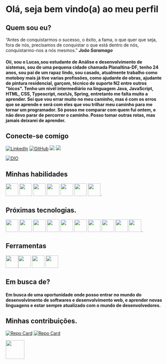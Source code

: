 # Olá, seja bem vindo(a) ao meu perfil

## Quem sou eu?

“Antes de conquistarmos o sucesso, o êxito, a fama, o que quer que seja, fora de nós, precisamos de conquistar o que está dentro de nós, conquistarmo-nos a nós mesmos.”
 ***João Saramago***

#### Oii, sou o Lucas,sou estudante de Análise e desenvolvimento de sistemas, sou de uma pequena cidade chamada Planaltina-DF, tenho 24 anos, sou pai de um rapaz lindo, sou casado, atualmente trabalho como motoboy mais já tive varias profissões, como ajudante de obras, ajudante de pintura residencial, garçom, técnico de suporte N2 entre outros "bicos". Tenho um nivél intermediário na linguagem Java, JavaScript, HTML, CSS, Typescript, nextJs, Spring, entretanto me falta muito a aprender. Sei que vou errar muito no meu caminho, mas é com os erros que se aprende e será com eles que vou trilhar meu caminho para me tornar um programador. Só posso me comparar com quem fui ontem, e não devo parar de percorrer o caminho. Posso tomar outras rotas, mas jamais deixarei de aprender. 




## Conecte-se comigo
[![LinkedIn](https://img.shields.io/badge/LinkedIn-550063?style=for-the-badge&logo=linkedin)](https://www.linkedin.com/in/lucas-lael/)
[![GitHub](https://img.shields.io/badge/GitHub-550063?style=for-the-badge&logo=github&logoColor=white)](https://github.com/LucasLaeldev)
<a href="https://wa.me/5561992609502" target="_blank"><img src="https://img.shields.io/badge/WhatsApp-25D366?style=for-the-badge&logo=whatsapp&logoColor=white"></a>
<a href = "mailto: lucaslaellael@hotmail.com"><img src="https://img.shields.io/badge/Gmail-D14836?style=for-the-badge&logo=gmail&logoColor=white" target="_blank"></a>


[![DIO](https://hermes.digitalinnovation.one/assets/diome/logo-full.svg)](https://www.dio.me/users/lucaslaellael)


## Minhas habilidades
<img src="https://cdn.jsdelivr.net/gh/devicons/devicon/icons/html5/html5-original-wordmark.svg" width="40" height="40" /> <img src="https://cdn.jsdelivr.net/gh/devicons/devicon/icons/css3/css3-original-wordmark.svg" width="40" height="40" /> <img src="https://cdn.jsdelivr.net/gh/devicons/devicon/icons/java/java-original-wordmark.svg" width="40" height="40" /> <img src="https://cdn.jsdelivr.net/gh/devicons/devicon/icons/javascript/javascript-original.svg" width="40" height="40" /> <img src="https://cdn.jsdelivr.net/gh/devicons/devicon/icons/typescript/typescript-original.svg" width="40" height="40" />  <img src="https://cdn.jsdelivr.net/gh/devicons/devicon/icons/nextjs/nextjs-original.svg" width="40" height="40" /> <img src="https://cdn.jsdelivr.net/gh/devicons/devicon/icons/spring/spring-plain-wordmark.svg" width="40" height="40" />.
          
       
## Próximas tecnologias.

<img src="https://cdn.jsdelivr.net/gh/devicons/devicon/icons/react/react-original.svg" width="40" height="40"/> <img src="https://cdn.jsdelivr.net/gh/devicons/devicon/icons/postgresql/postgresql-plain.svg" width="40" height="40"/> <img src="https://cdn.jsdelivr.net/gh/devicons/devicon/icons/django/django-plain.svg" width="40" height="40" /> <img src="https://cdn.jsdelivr.net/gh/devicons/devicon/icons/android/android-original.svg" width="40" height="40" /> <img src="https://cdn.jsdelivr.net/gh/devicons/devicon/icons/angularjs/angularjs-original.svg" width="40" height="40" /> <img src="https://cdn.jsdelivr.net/gh/devicons/devicon/icons/csharp/csharp-original.svg" width="40" height="40" /> <img src="https://cdn.jsdelivr.net/gh/devicons/devicon/icons/cplusplus/cplusplus-original.svg" width="40" height="40" /> <img src="https://cdn.jsdelivr.net/gh/devicons/devicon/icons/mysql/mysql-plain-wordmark.svg" width="40" height="40" /> <img src="https://cdn.jsdelivr.net/gh/devicons/devicon/icons/nodejs/nodejs-plain-wordmark.svg" width="40" height="40" /> <img src="https://cdn.jsdelivr.net/gh/devicons/devicon/icons/python/python-original-wordmark.svg" width="40" height="40"/>.
          
          
          
                   
          
          
          
           

          
        
          
          
          
          

## Ferramentas
<img src="https://cdn.jsdelivr.net/gh/devicons/devicon/icons/windows8/windows8-original.svg" width="40" height="40"/><img src="https://cdn.jsdelivr.net/gh/devicons/devicon/icons/git/git-plain.svg" width="40" height="40"/> <img src="https://cdn.jsdelivr.net/gh/devicons/devicon/icons/vscode/vscode-original.svg" width="40" height="40"/> <img src="https://cdn.jsdelivr.net/gh/devicons/devicon/icons/github/github-original.svg" width="40" height="40"/>

            
          
          

## Em busca de?

#### Em busca de uma oportunidade onde posso entrar no mundo do desenvolvimento de softwares e desenvolvimento web, e aprender novas linguagens e estar sempre atualizado com o mundo de desenvolvedores.

## Minhas contribuições.
[![Repo Card](https://github-readme-stats.vercel.app/api/pin/?username=LucasLaeldev&repo=dio-lab-open-source&bg_color=000&border_color=30A3DC&show_icons=true&icon_color=30A3DC&title_color=E94D5F&text_color=FFF)](https://github.com/LucasLaeldev/dio-lab-open-source)
[![Repo Card](https://github-readme-stats.vercel.app/api/pin/?username=LucasLaeldev&repo=ContaBanco-Dio&bg_color=000&border_color=30A3DC&show_icons=true&icon_color=30A3DC&title_color=E94D5F&text_color=FFF)](https://github.com/LucasLaeldev/ContaBanco-Dio)


<img src="https://emojipedia-us.s3.amazonaws.com/source/skype/289/vulcan-salute_1f596.png" width="60" height="60"/>
